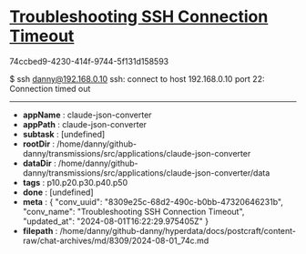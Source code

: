 # [Troubleshooting SSH Connection Timeout](https://claude.ai/chat/8309e25c-68d2-490c-b0bb-47320646231b)

74ccbed9-4230-414f-9744-5f131d158593

$ ssh danny@192.168.0.10
ssh: connect to host 192.168.0.10 port 22: Connection timed out

---

* **appName** : claude-json-converter
* **appPath** : claude-json-converter
* **subtask** : [undefined]
* **rootDir** : /home/danny/github-danny/transmissions/src/applications/claude-json-converter
* **dataDir** : /home/danny/github-danny/transmissions/src/applications/claude-json-converter/data
* **tags** : p10.p20.p30.p40.p50
* **done** : [undefined]
* **meta** : {
  "conv_uuid": "8309e25c-68d2-490c-b0bb-47320646231b",
  "conv_name": "Troubleshooting SSH Connection Timeout",
  "updated_at": "2024-08-01T16:22:29.975405Z"
}
* **filepath** : /home/danny/github-danny/hyperdata/docs/postcraft/content-raw/chat-archives/md/8309/2024-08-01_74c.md